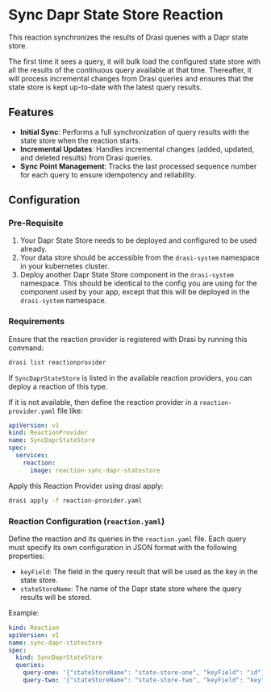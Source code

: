 # Sync Dapr State Store Reaction

This reaction synchronizes the results of Drasi queries with a Dapr state store.

The first time it sees a query, it will bulk load the configured state store with all the results of the continuous query available at that time. Thereafter, it will process incremental changes from Drasi queries and ensures that the state store is kept up-to-date with the latest query results.

## Features

- **Initial Sync**: Performs a full synchronization of query results with the state store when the reaction starts.
- **Incremental Updates**: Handles incremental changes (added, updated, and deleted results) from Drasi queries.
- **Sync Point Management**: Tracks the last processed sequence number for each query to ensure idempotency and reliability.

## Configuration

### Pre-Requisite

1. Your Dapr State Store needs to be deployed and configured to be used already.
2. Your data store should be accessible from the `drasi-system` namespace in your kubernetes cluster.
3. Deploy another Dapr State Store component in the `drasi-system` namespace. This should be identical to the config you are using for the component used by your app, except that this will be deployed in the `drasi-system` namespace.

### Requirements

Ensure that the reaction provider is registered with Drasi by running this command:

```sh
drasi list reactionprovider
```

If `SyncDaprStateStore` is listed in the available reaction providers, you can deploy a reaction of this type.

If it is not available, then define the reaction provider in a `reaction-provider.yaml` file like:

```yaml
apiVersion: v1
kind: ReactionProvider
name: SyncDaprStateStore
spec:
  services:
    reaction:
      image: reaction-sync-dapr-statestore
```

Apply this Reaction Provider using drasi apply:

```sh
drasi apply -f reaction-provider.yaml
```

### Reaction Configuration (`reaction.yaml`)

Define the reaction and its queries in the `reaction.yaml` file. 
Each query must specify its own configuration in JSON format with the following properties:
- `keyField`: The field in the query result that will be used as the key in the state store.
- `stateStoreName`: The name of the Dapr state store where the query results will be stored.

Example:

```yaml
kind: Reaction
apiVersion: v1
name: sync-dapr-statestore
spec:
  kind: SyncDaprStateStore
  queries:
    query-one: '{"stateStoreName": "state-store-one", "keyField": "id"}'
    query-two: '{"stateStoreName": "state-store-two", "keyField": "key"}'
```
